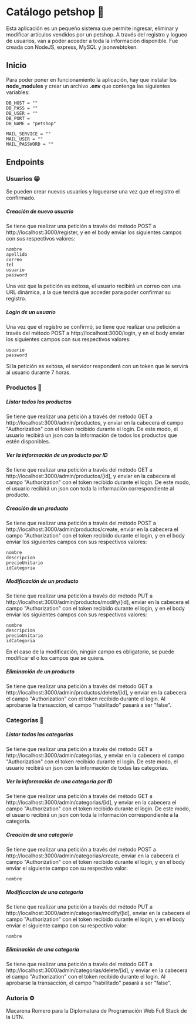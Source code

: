 # Catálogo petshop 🐾

Esta aplicación es un pequeño sistema que permite ingresar, eliminar y modificar artículos vendidos por un petshop. A través del registro y logueo de usuarios, van a poder acceder a toda la información disponible. Fue creada con NodeJS, express, MySQL y jsonwebtoken.

## Inicio 

Para poder poner en funcionamiento la aplicación, hay que instalar los **node_modules** y crear un archivo **.env** que contenga las siguientes variables:

```
DB_HOST = ""
DB_PASS = ""
DB_USER = ""
DB_PORT = 
DB_NAME = "petshop"
```

```
MAIL_SERVICE = ""
MAIL_USER = ""
MAIL_PASSWORD = ""
```
## Endpoints

### Usuarios 😁
Se pueden crear nuevos usuarios y loguearse una vez que el registro el confirmado.

##### Creación de nuevo usuario
Se tiene que realizar una petición a través del método POST a http://localhost:3000/register, y en el body enviar los siguientes campos con sus respectivos valores:
```
nombre
apellido
correo
tel
usuario
password
```
Una vez que la petición es exitosa, el usuario recibirá un correo con una URL dinámica, a la que tendrá que acceder para poder confirmar su registro.
##### Login de un usuario
Una vez que el registro se confirmó, se tiene que realizar una petición a través del método POST a http://localhost:3000/login, y en el body enviar los siguientes campos con sus respectivos valores:
```
usuario
password
```
Si la petición es exitosa, el servidor responderá con un token que le servirá al usuario durante 7 horas.

### Productos 🦴

##### Listar todos los productos
Se tiene que realizar una petición a través del método GET a http://localhost:3000/admin/productos, y enviar en la cabecera el campo "Authorization" con el token recibido durante el login.
De este modo, el usuario recibirá un json con la información de todos los productos que estén disponibles.
##### Ver la información de un producto por ID
Se tiene que realizar una petición a través del método GET a http://localhost:3000/admin/productos/[id], y enviar en la cabecera el campo "Authorization" con el token recibido durante el login.
De este modo, el usuario recibirá un json con toda la información correspondiente al producto.
##### Creación de un producto
Se tiene que realizar una petición a través del método POST a http://localhost:3000/admin/productos/create, enviar en la cabecera el campo "Authorization" con el token recibido durante el login, y en el body enviar los siguientes campos con sus respectivos valores:
```
nombre
descripcion
precioUnitario
idCategoria
```
##### Modificación de un producto
Se tiene que realizar una petición a través del método PUT a http://localhost:3000/admin/productos/modify/[id], enviar en la cabecera el campo "Authorization" con el token recibido durante el login, y en el body enviar los siguientes campos con sus respectivos valores:
```
nombre
descripcion
precioUnitario
idCategoria
```
En el caso de la modificación, ningún campo es obligatorio, se puede modificar el o los campos que se quiera.
##### Eliminación de un producto
Se tiene que realizar una petición a través del método GET a http://localhost:3000/admin/productos/delete/[id], y enviar en la cabecera el campo "Authorization" con el token recibido durante el login. Al aprobarse la transacción, el campo "habilitado" pasará a ser "false".

### Categorías 📑

##### Listar todas las categorías
Se tiene que realizar una petición a través del método GET a http://localhost:3000/admin/categorias, y enviar en la cabecera el campo "Authorization" con el token recibido durante el login.
De este modo, el usuario recibirá un json con la información de todas las categorías.
##### Ver la información de una categoría por ID
Se tiene que realizar una petición a través del método GET a http://localhost:3000/admin/categorias/[id], y enviar en la cabecera el campo "Authorization" con el token recibido durante el login.
De este modo, el usuario recibirá un json con toda la información correspondiente a la categoría.
##### Creación de una categoría
Se tiene que realizar una petición a través del método POST a http://localhost:3000/admin/categorias/create, enviar en la cabecera el campo "Authorization" con el token recibido durante el login, y en el body enviar el siguiente campo con su respectivo valor:
```
nombre
```
##### Modificación de una categoría
Se tiene que realizar una petición a través del método PUT a http://localhost:3000/admin/categorias/modify/[id], enviar en la cabecera el campo "Authorization" con el token recibido durante el login, y en el body enviar el siguiente campo con su respectivo valor:
```
nombre
```
##### Eliminación de una categoría
Se tiene que realizar una petición a través del método GET a http://localhost:3000/admin/categorias/delete/[id], y enviar en la cabecera el campo "Authorization" con el token recibido durante el login. Al aprobarse la transacción, el campo "habilitado" pasará a ser "false".



### Autoría ⚙
Macarena Romero para la Diplomatura de Programación Web Full Stack de la UTN.
